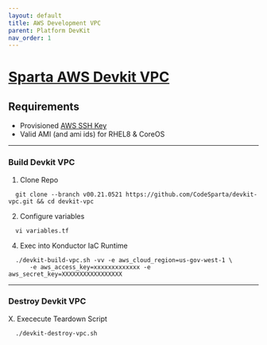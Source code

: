 ```yaml
---
layout: default
title: AWS Development VPC
parent: Platform DevKit
nav_order: 1
---
```


# [Sparta AWS Devkit VPC]
## Requirements
  - Provisioned [AWS SSH Key]
  - Valid AMI (and ami ids) for RHEL8 & CoreOS
                                                                             
-----------------------------------------------------------------------------
### Build Devkit VPC
  1. Clone Repo
```
  git clone --branch v00.21.0521 https://github.com/CodeSparta/devkit-vpc.git && cd devkit-vpc
```
  2. Configure variables
```
  vi variables.tf
```
  4. Exec into Konductor IaC Runtime
```
  ./devkit-build-vpc.sh -vv -e aws_cloud_region=us-gov-west-1 \
      -e aws_access_key=xxxxxxxxxxxxx -e aws_secret_key=XXXXXXXXXXXXXXXXX
```
-----------------------------------------------------------------------------

### Destroy Devkit VPC
  X. Exececute Teardown Script
```
  ./devkit-destroy-vpc.sh
```

[Sparta AWS Devkit VPC]:https://github.com/CodeSparta/devkit-vpc
[AWS SSH Key]:https://docs.aws.amazon.com/AWSEC2/latest/UserGuide/ec2-key-pairs.html#how-to-generate-your-own-key-and-import-it-to-aws
